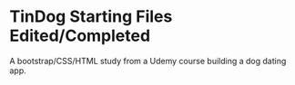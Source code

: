 # TinDog Starting Files Edited/Completed

A bootstrap/CSS/HTML study from a Udemy course building a dog dating app. 
